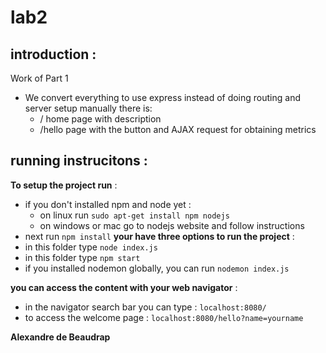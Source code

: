 # lab2

## introduction :
Work of Part 1

* We convert everything to use express instead of doing routing and server setup manually there is:
    * / home page with description
    * /hello page with the button and AJAX request for obtaining metrics




## running instrucitons : 
__To setup the project run__ :
* if you don't installed npm and node yet :
    * on linux run `sudo apt-get install npm nodejs`
    * on windows or mac go to nodejs website and follow instructions
* next run `npm install`
__your have three options to run the project__ :
* in this folder type `node index.js`
* in this folder type `npm start`
* if you installed nodemon globally, you can run `nodemon index.js`

__you can access the content with your web navigator__ :
* in the navigator search bar you can type : `localhost:8080/`
* to access the welcome page : `localhost:8080/hello?name=yourname`

__Alexandre de Beaudrap__